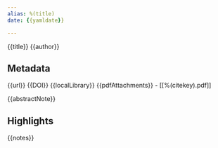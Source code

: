 ```yaml
---
alias: %(title)
date: {{yamldate}}

---
```


{{title}}
{{author}}

## Metadata
{{url}}
{{DOI}}
{{localLibrary}}
{{pdfAttachments}}
	- [[%(citekey).pdf]]
 
{{abstractNote}}


## Highlights

{{notes}}

